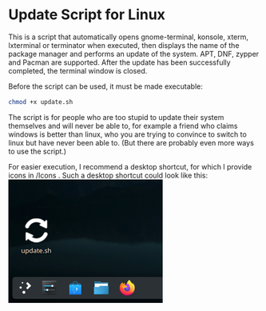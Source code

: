 # Update Script for Linux

This is a script that automatically opens gnome-terminal, konsole, xterm, lxterminal or terminator when executed, then displays the name of the package manager and performs an update of the system.
APT, DNF, zypper and Pacman are supported. After the update has been successfully completed, the terminal window is closed.

Before the script can be used, it must be made executable:
   ```bash
   chmod +x update.sh
   ```
The script is for people who are too stupid to update their system themselves and will never be able to, for example a friend who claims windows is better than linux, who you are trying to convince to switch to linux but have never been able to. (But there are probably even more ways to use the script.)

For easier execution, I recommend a desktop shortcut, for which I provide icons in /Icons . Such a desktop shortcut could look like this:
![Screenshot of the desktop shortcut on KDE Plasma](pictures/screenshot.png)
